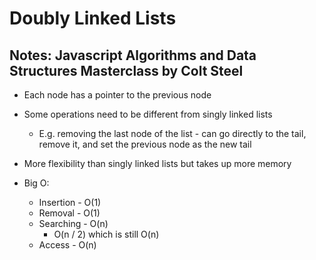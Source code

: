 # Doubly Linked Lists

## Notes: Javascript Algorithms and Data Structures Masterclass by Colt Steel

- Each node has a pointer to the previous node
- Some operations need to be different from singly linked lists
  - E.g. removing the last node of the list - can go directly to the tail, remove it, and set the previous node as the new tail
- More flexibility than singly linked lists but takes up more memory

- Big O:
  - Insertion - O(1)
  - Removal - O(1)
  - Searching - O(n)
    - O(n / 2) which is still O(n)
  - Access - O(n)
